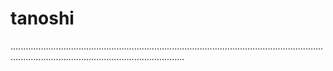 # tanoshi
.................................................................................................................................................................................................